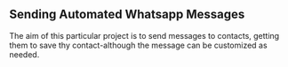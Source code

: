 ## Sending Automated Whatsapp Messages
The aim of this particular project is to send messages to contacts, getting them to save thy contact-although the message can be customized as needed.